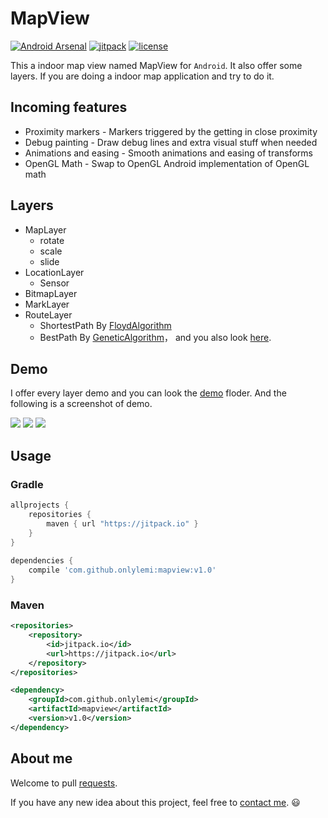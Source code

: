 # MapView

[![Android Arsenal](https://img.shields.io/badge/Android%20Arsenal-MapView-green.svg?style=true)](https://android-arsenal.com/details/1/3497)
[![jitpack](https://img.shields.io/badge/jitpack-v1.0-green.svg)](https://jitpack.io/#onlylemi/mapview)
[![license](https://img.shields.io/github/license/mashape/apistatus.svg?maxAge=2592000)](https://github.com/onlylemi/MapView/blob/master/LICENSE)

This a indoor map view named MapView for `Android`. It also offer some layers. If you are doing a indoor map application and try to do it.

## Incoming features
 
 * Proximity markers - Markers triggered by the getting in close proximity
 * Debug painting - Draw debug lines and extra visual stuff when needed
 * Animations and easing - Smooth animations and easing of transforms
 * OpenGL Math - Swap to OpenGL Android implementation of OpenGL math
 
## Layers

* MapLayer
    * rotate
    * scale
    * slide
* LocationLayer
    * Sensor
* BitmapLayer
* MarkLayer
* RouteLayer
    * ShortestPath By [FloydAlgorithm](https://en.wikipedia.org/wiki/Floyd%E2%80%93Warshall_algorithm)
    * BestPath By [GeneticAlgorithm](https://en.wikipedia.org/wiki/Genetic_algorithm)， and you also look [here](https://github.com/onlylemi/GeneticTSP).

## Demo

I offer every layer demo and you can look the [demo](https://github.com/onlylemi/MapView/tree/master/demo) floder. And the following is a screenshot of demo.

![](https://raw.githubusercontent.com/onlylemi/notes/master/images/android_mapview_1.gif)
![](https://raw.githubusercontent.com/onlylemi/notes/master/images/android_mapview_2.gif)
![](https://raw.githubusercontent.com/onlylemi/notes/master/images/android_mapview_3.gif)

## Usage

### Gradle

```groovy
allprojects {
	repositories {
		maven { url "https://jitpack.io" }
	}
}
	
dependencies {
    compile 'com.github.onlylemi:mapview:v1.0'
}
```

### Maven

```xml
<repositories>
	<repository>
	    <id>jitpack.io</id>
	    <url>https://jitpack.io</url>
	</repository>
</repositories>

<dependency>
    <groupId>com.github.onlylemi</groupId>
    <artifactId>mapview</artifactId>
    <version>v1.0</version>
</dependency>
```

## About me

Welcome to pull [requests](https://github.com/onlylemi/GeneticTSP/pulls).  

If you have any new idea about this project, feel free to [contact me](mailto:onlylemi.com@gmail.com). :smiley: